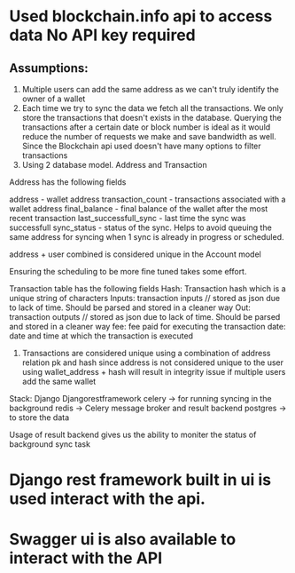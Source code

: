 # Used blockchain.info api to access data No API key required

## Assumptions:

1. Multiple users can add the same address as we can't truly identify the owner of a wallet
2. Each time we try to sync the data we fetch all the transactions. We only store the transactions that doesn't exists in the database. Querying the transactions after a certain date or block number is ideal as it would reduce the number of requests we make and save bandwidth as well. Since the Blockchain api used doesn't have many options to filter transactions
3. Using 2 database model. Address and Transaction

Address has the following fields

address - wallet address transaction_count - transactions associated with a wallet address final_balance - final balance of the wallet after the most recent transaction last_successfull_sync - last time the sync was successfull sync_status - status of the sync. Helps to avoid queuing the same address for syncing when 1 sync is already in progress or scheduled.

address + user combined is considered unique in the Account model

Ensuring the scheduling to be more fine tuned takes some effort.

Transaction table has the following fields Hash: Transaction hash which is a unique string of characters Inputs: transaction inputs // stored as json due to lack of time. Should be parsed and stored in a cleaner way Out: transaction outputs // stored as json due to lack of time. Should be parsed and stored in a cleaner way fee: fee paid for executing the transaction date: date and time at which the transaction is executed

1. Transactions are considered unique using a combination of address relation pk and hash since address is not considered unique to the user using wallet_address + hash will result in integrity issue if multiple users add the same wallet

Stack: Django Djangorestframework celery -> for running syncing in the background redis -> Celery message broker and result backend postgres -> to store the data

Usage of result backend gives us the ability to moniter the status of background sync task

# Django rest framework built in ui is used interact with the api.

# Swagger ui is also available to interact with the API
